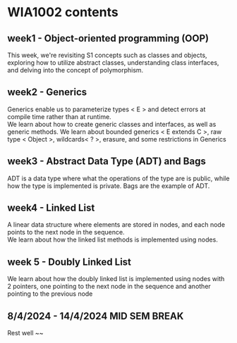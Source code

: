 # WIA1002 contents

## week1 - Object-oriented programming (OOP)
This week, we're revisiting S1 concepts such as classes and objects, exploring how to utilize abstract classes, understanding class interfaces, and delving into the concept of polymorphism.  

## week2 - Generics
Generics enable us to parameterize types < E > and detect errors at compile time rather than at runtime.  
We learn about how to create generic classes and interfaces, as well as generic methods. We learn about bounded generics < E extends C >, raw type < Object >, wildcards< ? >, erasure, and some restrictions in Generics  

## week3 - Abstract Data Type (ADT) and Bags
ADT is a data type where what the operations of the type are is public, while how the type is implemented is private.
Bags are the example of ADT.  

## week4 - Linked List
A linear data structure where elements are stored in nodes, and each node points to the next node in the sequence.  
We learn about how the linked list methods is implemented using nodes.  

## week 5 - Doubly Linked List
We learn about how the doubly linked list is implemented using nodes with 2 pointers, one pointing to the next node in the sequence and another pointing to the previous node

## 8/4/2024 - 14/4/2024 MID SEM BREAK  
Rest well ~~

